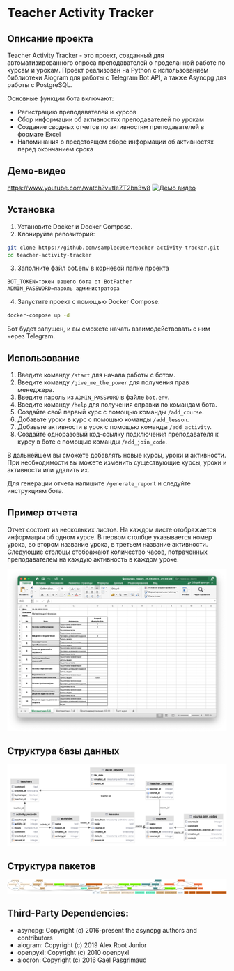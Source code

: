 # Teacher Activity Tracker
## Описание проекта

Teacher Activity Tracker - это проект, созданный для автоматизированного опроса преподавателей о проделанной работе по курсам и урокам. Проект реализован на Python с использованием библиотеки Aiogram для работы с Telegram Bot API, а также Asyncpg для работы с PostgreSQL.

Основные функции бота включают:

- Регистрацию преподавателей и курсов
- Сбор информации об активностях преподавателей по урокам
- Создание сводных отчетов по активностям преподавателей в формате Excel
- Напоминания о предстоящем сборе информации об активностях перед окончанием срока

## Демо-видео
https://www.youtube.com/watch?v=tIeZT2bn3w8
[![Демо видео](https://img.youtube.com/vi/tIeZT2bn3w8/0.jpg)](https://www.youtube.com/watch?v=tIeZT2bn3w8)


## Установка

1. Установите Docker и Docker Compose.
2. Клонируйте репозиторий:
```bash
git clone https://github.com/samplec0de/teacher-activity-tracker.git
cd teacher-activity-tracker
```
3. Заполните файл bot.env в корневой папке проекта
```
BOT_TOKEN=токен вашего бота от BotFather
ADMIN_PASSWORD=пароль администратора
```
4. Запустите проект с помощью Docker Compose:
```bash
docker-compose up -d
```

Бот будет запущен, и вы сможете начать взаимодействовать с ним через Telegram.

## Использование
1. Введите команду `/start` для начала работы с ботом.
2. Введите команду `/give_me_the_power` для получения прав менеджера.
3. Введите пароль из `ADMIN_PASSWORD` в файле `bot.env`.
3. Введите команду `/help` для получения справки по командам бота.
4. Создайте свой первый курс с помощью команды `/add_course`.
5. Добавьте уроки в курс с помощью команды `/add_lesson`.
6. Добавьте активности в урок с помощью команды `/add_activity`.
7. Создайте одноразовый код-ссылку подключения преподавателя к курсу в боте с помощью команды `/add_join_code`.

В дальнейшем вы сможете добавлять новые курсы, уроки и активности.
При необходимости вы можете изменить существующие курсы, уроки и активности или удалить их.

Для генерации отчета напишите `/generate_report` и следуйте инструкциям бота.

## Пример отчета
Отчет состоит из нескольких листов. На каждом листе отображается информация об одном курсе.
В первом столбце указывается номер урока, во втором название урока, в третьем название активности.
Следующие столбцы отображают количество часов, потраченных преподавателем на каждую активность в каждом уроке.

![report.png](assets/report.png)

## Структура базы данных

![database_diagram.png](assets/database_diagram.png)

## Структура пакетов

![packages.png](assets/packages.png)

## Third-Party Dependencies:

- asyncpg: Copyright (c) 2016-present the asyncpg authors and contributors
- aiogram: Copyright (c) 2019 Alex Root Junior
- openpyxl: Copyright (c) 2010 openpyxl
- aiocron: Copyright (c) 2016 Gael Pasgrimaud
